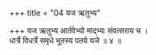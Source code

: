 +++
title = "04 यज ऋतुभ्य"

+++
यज ऋतुभ्य आर्तवेभ्यो माद्भ्यः संवत्सराय च ।  
धार्त्रे विधर्त्रे समृधे भूतस्य पतये यजे ॥ ४ ॥
